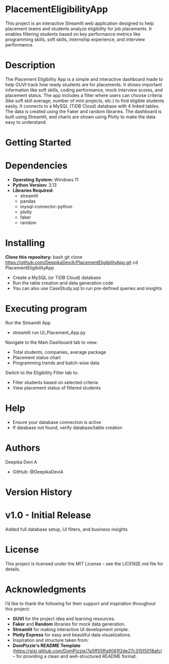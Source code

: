 # PlacementEligibilityApp
This project is an interactive Streamlit web application designed to help placement teams and students analyze eligibility for job placements. It enables filtering students based on key performance metrics like programming skills, soft skills, internship experience, and interview performance.

# Description
The Placement Eligibility App is a simple and interactive dashboard made to help GUVI track how ready students are for placements. It shows important information like soft skills, coding performance, mock interview scores, and placement status.
The app includes a filter where users can choose criteria (like soft skill average, number of mini projects, etc.) to find eligible students easily.
It connects to a MySQL (TiDB Cloud) database with 4 linked tables. The data is created using the Faker and random libraries. The dashboard is built using Streamlit, and charts are shown using Plotly to make the data easy to understand.

# Getting Started
# Dependencies

- **Operating System:** Windows 11
- **Python Version:** 3.13
- **Libraries Required:**
  - streamlit
  - pandas
  - mysql-connector-python
  - plotly
  - faker
  - random

# Installing

**Clone this repository:**
 bash
 git clone https://github.com/DeepikaDeviA/PlacementEligibilityApp.git
 cd PlacementEligibilityApp
- Create a MySQL (or TiDB Cloud) database
- Run the table creation and data generation code
- You can also use CaseStudy.sql to run pre-defined queries and insights

# Executing program
Run the Streamlit App
- streamlit run UI_Placement_App.py

Navigate to the Main Dashboard tab to view:
- Total students, companies, average package
- Placement status chart
- Programming trends and batch-wise data

Switch to the Eligibility Filter tab to:
- Filter students based on selected criteria
- View placement status of filtered students

# Help
- Ensure your database connection is active
- If database not found, verify database/table creation

# Authors
Deepika Devi A
- GitHub: @DeepikaDeviA

# Version History
# v1.0 - Initial Release
Added full database setup, UI filters, and business insights

# License
This project is licensed under the MIT License - see the LICENSE.md file for details.

# Acknowledgments
I’d like to thank the following for their support and inspiration throughout this project:

- **GUVI** for the project idea and learning resources.
- **Faker** and **Random** libraries for mock data generation.
- **Streamlit** for making interactive UI development simple.
- **Plotly Express** for easy and beautiful data visualizations.
- Inspiration and structure taken from:
- **DomPizzie's README Template** (https://gist.github.com/DomPizzie/7a5ff55ffa9081f2de27c315f5018afc) – for providing a clean and well-structured README format.
